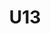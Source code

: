 ---
layout: team
title: U13
u13: seniors@blufc.com
permalink: /teams/u13/
priority: 6
categories: U13
---